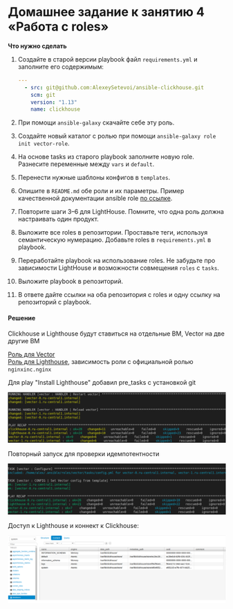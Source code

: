 # Домашнее задание к занятию 4 «Работа с roles»


**Что нужно сделать**

1. Создайте в старой версии playbook файл `requirements.yml` и заполните его содержимым:

   ```yaml
   ---
     - src: git@github.com:AlexeySetevoi/ansible-clickhouse.git
       scm: git
       version: "1.13"
       name: clickhouse 
   ```

2. При помощи `ansible-galaxy` скачайте себе эту роль.
3. Создайте новый каталог с ролью при помощи `ansible-galaxy role init vector-role`.
4. На основе tasks из старого playbook заполните новую role. Разнесите переменные между `vars` и `default`. 
5. Перенести нужные шаблоны конфигов в `templates`.
6. Опишите в `README.md` обе роли и их параметры. Пример качественной документации ansible role [по ссылке](https://github.com/cloudalchemy/ansible-prometheus).
7. Повторите шаги 3–6 для LightHouse. Помните, что одна роль должна настраивать один продукт.
8. Выложите все roles в репозитории. Проставьте теги, используя семантическую нумерацию. Добавьте roles в `requirements.yml` в playbook.
9. Переработайте playbook на использование roles. Не забудьте про зависимости LightHouse и возможности совмещения `roles` с `tasks`.
10. Выложите playbook в репозиторий.
11. В ответе дайте ссылки на оба репозитория с roles и одну ссылку на репозиторий с playbook.

#### Решение

  
Clickhouse и Lighthouse будут ставиться на отдельные ВМ, Vector на две другие ВМ

[Роль для Vector](https://github.com/zhivs/ansible_role_vector)  
[Роль для Lighthouse](https://github.com/zhivs/ansible_role_lighthouse), зависимость роли с официальной ролью ```nginxinc.nginx```


Для play "Install Lighthouse" добавил pre_tasks с установкой git

![alt](./img/1.png)

Повторный запуск для проверки идемпотентности

![alt](./img/2.png)

Доступ к Lighthouse и коннект к Clickhouse:

![alt](./img/3.png)

